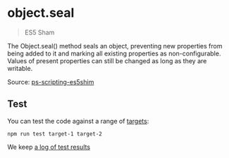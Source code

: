 # object.seal

> ES5 Sham

The Object.seal() method seals an object, preventing new properties from being added to it and marking all existing properties as non-configurable. Values of present properties can still be changed as long as they are writable.

Source: [ps-scripting-es5shim](https://github.com/EugenTepin/ps-scripting-es5shim/blob/master/lib/Object/seal.js)

## Test

You can test the code against a range of [targets](https://github.com/nbqx/fakestk/blob/master/resources/versions.json):

    npm run test target-1 target-2

We keep [a log of test results](./test/results_log.md)
